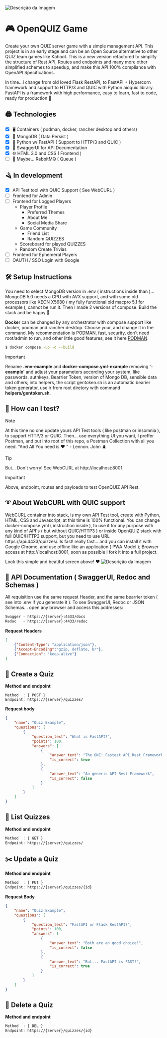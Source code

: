 ![Descrição da Imagem](banner.png)
# 🎮 OpenQUIZ Game
Create your own QUIZ server game with a simple management API. This project is in an early stage and can be an Open Source alternative to other QUIZ team games like Kahoot. This is a new version refactored to simplify the structure of Rest API, Routes and endpoints and many more other simplified schemes to speedup, and make this API 100% compliance with OpenAPI Specifications.

In time...I change from old loved Flask RestAPI, to FastAPI + Hypercorn framework and support to HTTP/3 and QUIC with Python aioquic library. FastAPI is a framework with high performance, easy to learn, fast to code, ready for production 🚀

## 🖨️ Technologies
- [x] 🖥️ Containers ( podman, docker, rancher desktop and others)
- [x] 💾 MongoDB ( Data Persist )
- [x] 🐍 Python w/ FastAPI ( Support to HTTP/3 and QUIC )
- [X] 📃 SwaggerUI for API Documentation
- [x] 🌐 HTML 3.0 and CSS ( Frontend )
- [ ] 🧪 Maybe... RabbitMQ ( Queue )

## 🪒 In development
- [x] API Test tool with QUIC Support ( See WebCURL )
- [ ] Frontend for Admin
- [ ] Frontend for Logged Players
  - Player Profile
    - Preferred Themes
    - About Me
    - Social Media Share
  - Game Community
    - Friend List
    - Random QUIZZES
  - Scoreboard for played QUIZZES
  - Random Create Trivias
- [ ] Frontend for Ephemeral Players
- [ ] OAUTH / SSO Login with Google

## 🛠️ Setup Instructions
You need to select MongoDB version in .env ( instructions inside than )... MongoDB 5.0 needs a CPU with AVX support, and with some old processors like XEON X5680 ( my fully functional old macpro 5,1 for example ), cannot be run it. Then I made 2 versions of compose. Build the stack and be happy 🎉

**Docker** can be changed by any orchestrator with compose support like docker, podman and rancher desktop. Choose your, and change it in the command. My recommendation is PODMAN, fast, security, don't need root/admin to run, and other little good features, see it here [PODMAN](https://podman.io/).

```bash
$ docker compose -up -d --build
```

>[!IMPORTANT]
> Rename **.env-example** and **docker-compose.yml-example** removing '**-example**' and adjust your parameters according your system, like passwords, authkeys, Bearrier Token, version of Mongo DB, sensible data and others; into helpers, the script gentoken.sh is an automatic bearier token generator, use ir from root diretory with command **helpers/gentoken.sh**.


## 🧪 How can I test?
>[!NOTE]
>At this time no one update yours API Test tools ( like postman or insomnia ), to support HTTP/3 or QUIC. Then... use everything UI you want, I preffer Postman, and put into root of this repo, a Postman Collection with all you need. "And All You need is ❤️ " - Lennon. John 🪲

>[!TIP]
>But... Don't worry! See WebCURL at http://localhost:8001.

>[!IMPORTANT]
>Above, endpoint, routes and payloads to test OpenQUIZ API Rest.

## ➰ About WebCURL with QUIC support
WebCURL container into stack, is my own API Test tool, create with Python, HTML, CSS and Javascript, at this time is 100% functional. You can change docker-compose.yml ( instruction inside ), to use it for any purpose with any kind of API's ( but without QUIC/HTTP3 ) or inside OpenQUIZ stack with full QUIC/HTTP3 support, but you need to use URL https://api:4433/quizzes/. Is fast! really fast... and you can install it with Google Chrome, and use offline like an application ( PWA Model ); Browser access at http://localhost:8001, soon as possible I fork it into a full project.

Look this simple and beatiful screen above! ❤️
![Descrição da Imagem](webcurl.png)


## 📃  API Documentation ( SwaggerUI, Redoc and Schemas )
All requisition use the same request Header, and the same bearrier token ( see into .env if you generate it ). To see SwaggerUI, Redoc or JSON Schemas... open any browser and access this addresses:
```html
Swagger - https://{server}:4433/docs
Redoc   - https://{server}:4433/redoc
```

**Request Headers**
```JSOn
[
    {"Content-Type": "application/json"},
    {"Accept-Encoding":"gzip, deflate, br"},
    {"Connection": "keep-alive"}
]
```

## 🎲 Create a Quiz
**Method and endpoint**
```
Method  : { POST }
Endpoint: https://{server}/quizzes/
```

**Request body**
```json
{
    "name": "Quiz Example",
    "questions": [
        {
            "question_text": "What is FastAPI?",
            "points": 100,
            "answers": [
                {
                    "answer_text": "The ONE! Fastest API Rest Framework",
                    "is_correct": true
                },
                {
                    "answer_text": "An generic API Rest Framework",
                    "is_correct": false
                }
            ]
        }
    ]
}
```

## 🔎 List Quizzes
**Method and endpoint**
```txt
Method  : { GET }
Endpoint: https://{server}/quizzes/
```

## ✂️ Update a Quiz
**Method and endpoint**
```txt
Method  : { PUT }
Endpoint: https://{server}/quizzes/{id}
```
**Request Body**
```json
{
    "name": "Quiz Example",
    "questions": [
        {
            "question_text": "FastAPI or Flask RestAPI?",
            "points": 100,
            "answers": [
                {
                    "answer_text": "Both are an good choice!",
                    "is_correct": false
                },
                {
                    "answer_text": "But... FastAPI is FAST!",
                    "is_correct": true
                }
            ]
        }
    ]
}
  ```

## 🧨 Delete a Quiz
**Method and endpoint**
```txt
Method  : { DEL }
Endpoint: https://{server}/quizzes/{id}
```